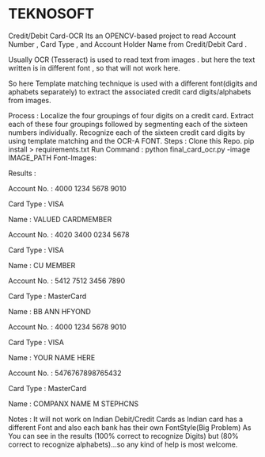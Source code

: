 # TEKNOSOFT
Credit/Debit Card-OCR
Its an OPENCV-based project to read Account Number , Card Type , and Account Holder Name from Credit/Debit Card .

Usually OCR (Tesseract) is used to read text from images . but here the text written is in different font , so that will not work here.

So here Template matching technique is used with a different font(digits and aphabets separately) to extract the associated credit card digits/alphabets from images.

Process :
Localize the four groupings of four digits on a credit card.
Extract each of these four groupings followed by segmenting each of the sixteen numbers individually.
Recognize each of the sixteen credit card digits by using template matching and the OCR-A FONT.
Steps :
Clone this Repo.
pip install > requirements.txt
Run Command : python final_card_ocr.py -image IMAGE_PATH
Font-Images:
 

Results :


Account No. : 4000 1234 5678 9010

Card Type : VISA

Name : VALUED CARDMEMBER



Account No. : 4020 3400 0234 5678

Card Type : VISA

Name : CU MEMBER



Account No. : 5412 7512 3456 7890

Card Type : MasterCard

Name : BB ANN HFYOND



Account No. : 4000 1234 5678 9010

Card Type : VISA

Name : YOUR NAME HERE



Account No. : 5476767898765432

Card Type : MasterCard

Name : COMPANX NAME M STEPHCNS

Notes :
It will not work on Indian Debit/Credit Cards as Indian card has a different Font and also each bank has their own FontStyle(Big Problem)
As You can see in the results (100% correct to recognize Digits) but (80% correct to recognize alphabets)...so any kind of help is most welcome.
